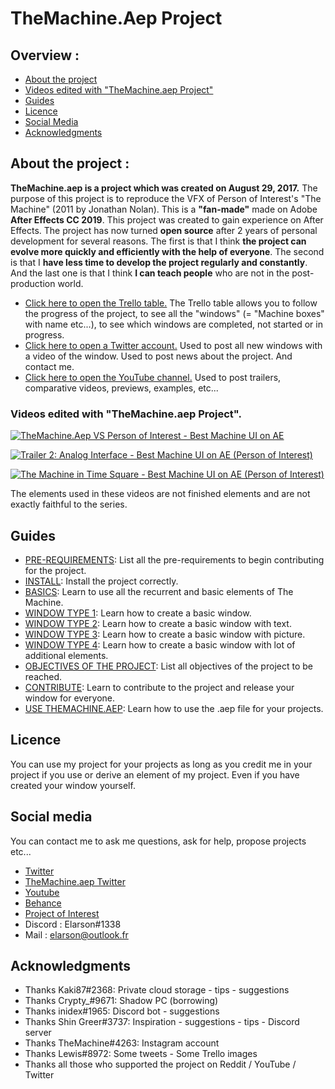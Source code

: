 # TheMachine.Aep Project

## Overview :

- [About the project](https://github.com/Elarson31/TheMachine.Aep-Project#about-the-project-)
- [Videos edited with "TheMachine.aep Project"](https://github.com/Elarson31/TheMachine.Aep-Project#videos-edited-with-themachineaep-project)
- [Guides](https://github.com/Elarson31/TheMachine.Aep-Project#guides)
- [Licence](https://github.com/Elarson31/TheMachine.Aep-Project#licence)
- [Social Media](https://github.com/Elarson31/TheMachine.aep-Project#social-media)
- [Acknowledgments](https://github.com/Elarson31/TheMachine.aep-Project#acknowledgments)

## About the project :
  **TheMachine.aep is a project which was created on August 29, 2017.** The purpose of this project is to reproduce the VFX of Person of Interest's "The Machine" (2011 by Jonathan Nolan). This is a **"fan-made"** made on Adobe **After Effects CC 2019**. This project was created to gain experience on After Effects. The project has now turned **open source** after 2 years of personal development for several reasons. The first is that I think **the project can evolve more quickly and efficiently with the help of everyone**. The second is that I **have less time to develop the project regularly and constantly**. And the last one is that I think **I can teach people** who are not in the post-production world.

- [Click here to open the Trello table.](http://bit.ly/2kLV4TU) The Trello table allows you to follow the progress of the project, to see all the "windows" (= "Machine boxes" with name etc...), to see which windows are completed, not started or in progress.
- [Click here to open a Twitter account.](http://bit.ly/2kgbzY0) Used to post all new windows with a video of the window. Used to post news about the project. And contact me.
- [Click here to open the YouTube channel.](http://bit.ly/2miAJWJ) Used to post trailers, comparative videos, previews, examples, etc...

### Videos edited with "TheMachine.aep Project".
[![TheMachine.Aep VS Person of Interest - Best Machine UI on AE](https://video-to-markdown.netlify.com/.netlify/functions/image?url=https%3A%2F%2Fwww.youtube.com%2Fwatch%3Fv%3DcXoLtMBlLkM)](https://www.youtube.com/watch?v=cXoLtMBlLkM "TheMachine.Aep VS Person of Interest - Best Machine UI on AE")

[![Trailer 2: Analog Interface - Best Machine UI on AE (Person of Interest)](https://video-to-markdown.netlify.com/.netlify/functions/image?url=https%3A%2F%2Fwww.youtube.com%2Fwatch%3Fv%3DnSSgHHyqp-w)](https://www.youtube.com/watch?v=nSSgHHyqp-w "Trailer 2: Analog Interface - Best Machine UI on AE (Person of Interest)")

[![The Machine in Time Square - Best Machine UI on AE (Person of Interest)](https://video-to-markdown.netlify.com/.netlify/functions/image?url=https%3A%2F%2Fwww.youtube.com%2Fwatch%3Fv%3DH5XdqFzLxRQ)](https://www.youtube.com/watch?v=H5XdqFzLxRQ "The Machine in Time Square - Best Machine UI on AE (Person of Interest)")

The elements used in these videos are not finished elements and are not exactly faithful to the series. 

## Guides

- [PRE-REQUIREMENTS](https://github.com/Elarson31/TheMachine.aep-Project/blob/master/Guides/Pre-requirements.md): List all the pre-requirements to begin contributing for the project.
- [INSTALL](): Install the project correctly.
- [BASICS](): Learn to use all the recurrent and basic elements of The Machine.
- [WINDOW TYPE 1](): Learn how to create a basic window.
- [WINDOW TYPE 2](): Learn how to create a basic window with text.
- [WINDOW TYPE 3](): Learn how to create a basic window with picture.
- [WINDOW TYPE 4](): Learn how to create a basic window with lot of additional elements.
- [OBJECTIVES OF THE PROJECT](): List all objectives of the project to be reached.
- [CONTRIBUTE](): Learn to contribute to the project and release your window for everyone.
- [USE THEMACHINE.AEP](): Learn how to use the .aep file for your projects.

## Licence
You can use my project for your projects as long as you credit me in your project if you use or derive an element of my project. Even if you have created your window yourself.

## Social media
You can contact me to ask me questions, ask for help, propose projects etc...
- [Twitter](https://twitter.com/Elarson_)
- [TheMachine.aep Twitter](https://twitter.com/TheMachine_aep)
- [Youtube](https://www.youtube.com/channel/UCxtnba6n4iMFFZ_k2ld2LRA)
- [Behance](https://www.behance.net/elarson_)
- [Project of Interest](https://thornhill-utilities.com/)
- Discord : Elarson#1338
- Mail : elarson@outlook.fr

## Acknowledgments
- Thanks Kaki87#2368: Private cloud storage - tips - suggestions
- Thanks Crypty_#9671: Shadow PC (borrowing)
- Thanks inidex#1965: Discord bot - suggestions
- Thanks Shin Greer#3737: Inspiration - suggestions - tips - Discord server
- Thanks TheMachine#4263: Instagram account
- Thanks Lewis#8972: Some tweets - Some Trello images
- Thanks all those who supported the project on Reddit / YouTube / Twitter
